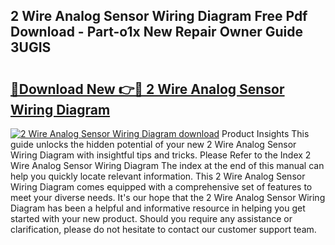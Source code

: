 ## 2 Wire Analog Sensor Wiring Diagram Free Pdf Download - Part-o1x New Repair Owner Guide 3UGIS

# <h2><a href="http://dftr5a.blite.top/?on=2+Wire+Analog+Sensor+Wiring+Diagram">🔗Download New 👉🔴 2 Wire Analog Sensor Wiring Diagram</a></h2>

[![2 Wire Analog Sensor Wiring Diagram download](https://i.imgur.com/lujVjoI.png)](http://dftr5a.blite.top/?on=2+Wire+Analog+Sensor+Wiring+Diagram)
Product Insights This guide unlocks the hidden potential of your new 2 Wire Analog Sensor Wiring Diagram with insightful tips and tricks. Please Refer to the Index 2 Wire Analog Sensor Wiring Diagram The index at the end of this manual can help you quickly locate relevant information. This 2 Wire Analog Sensor Wiring Diagram comes equipped with a comprehensive set of features to meet your diverse needs. It's our hope that the 2 Wire Analog Sensor Wiring Diagram has been a helpful and informative resource in helping you get started with your new product. Should you require any assistance or clarification, please do not hesitate to contact our customer support team.
